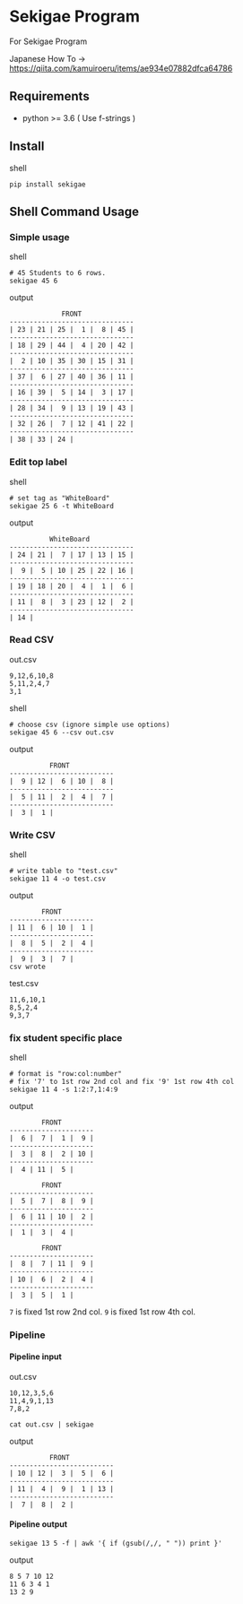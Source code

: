 # Sekigae Program
For Sekigae Program

Japanese How To -> https://qiita.com/kamuiroeru/items/ae934e07882dfca64786

## Requirements
- python >= 3.6 ( Use f-strings )

## Install
shell
```shell script
pip install sekigae
```

## Shell Command Usage
### Simple usage

shell
```shell script
# 45 Students to 6 rows.
sekigae 45 6
```

output
```text
             FRONT
-------------------------------
| 23 | 21 | 25 |  1 |  8 | 45 |
-------------------------------
| 18 | 29 | 44 |  4 | 20 | 42 |
-------------------------------
|  2 | 10 | 35 | 30 | 15 | 31 |
-------------------------------
| 37 |  6 | 27 | 40 | 36 | 11 |
-------------------------------
| 16 | 39 |  5 | 14 |  3 | 17 |
-------------------------------
| 28 | 34 |  9 | 13 | 19 | 43 |
-------------------------------
| 32 | 26 |  7 | 12 | 41 | 22 |
-------------------------------
| 38 | 33 | 24 |
```

### Edit top label
shell
```shell script
# set tag as "WhiteBoard"
sekigae 25 6 -t WhiteBoard
```

output
```text
          WhiteBoard
-------------------------------
| 24 | 21 |  7 | 17 | 13 | 15 |
-------------------------------
|  9 |  5 | 10 | 25 | 22 | 16 |
-------------------------------
| 19 | 18 | 20 |  4 |  1 |  6 |
-------------------------------
| 11 |  8 |  3 | 23 | 12 |  2 |
-------------------------------
| 14 |
```

### Read CSV
out.csv
```csv
9,12,6,10,8
5,11,2,4,7
3,1
```

shell
```shell script
# choose csv (ignore simple use options)
sekigae 45 6 --csv out.csv
```

output
```text
          FRONT
--------------------------
|  9 | 12 |  6 | 10 |  8 |
--------------------------
|  5 | 11 |  2 |  4 |  7 |
--------------------------
|  3 |  1 |
```

### Write CSV
shell
```shell script
# write table to "test.csv"
sekigae 11 4 -o test.csv
```

output
```text
        FRONT
---------------------
| 11 |  6 | 10 |  1 |
---------------------
|  8 |  5 |  2 |  4 |
---------------------
|  9 |  3 |  7 |
csv wrote
```

test.csv
```csv
11,6,10,1
8,5,2,4
9,3,7
```

### fix student specific place
shell
```shell script
# format is "row:col:number"
# fix '7' to 1st row 2nd col and fix '9' 1st row 4th col
sekigae 11 4 -s 1:2:7,1:4:9
```

output
```text
        FRONT
---------------------
|  6 |  7 |  1 |  9 |
---------------------
|  3 |  8 |  2 | 10 |
---------------------
|  4 | 11 |  5 |

        FRONT        
---------------------
|  5 |  7 |  8 |  9 |
---------------------
|  6 | 11 | 10 |  2 |
---------------------
|  1 |  3 |  4 |

        FRONT        
---------------------
|  8 |  7 | 11 |  9 |
---------------------
| 10 |  6 |  2 |  4 |
---------------------
|  3 |  5 |  1 |
```

`7` is fixed 1st row 2nd col.
`9` is fixed 1st row 4th col.

### Pipeline
#### Pipeline input
out.csv
```text
10,12,3,5,6
11,4,9,1,13
7,8,2
```
```shell script
cat out.csv | sekigae
```
output
```text
          FRONT
--------------------------
| 10 | 12 |  3 |  5 |  6 |
--------------------------
| 11 |  4 |  9 |  1 | 13 |
--------------------------
|  7 |  8 |  2 |
```

#### Pipeline output
```shell script
sekigae 13 5 -f | awk '{ if (gsub(/,/, " ")) print }'
```
output
```text
8 5 7 10 12
11 6 3 4 1
13 2 9
```
